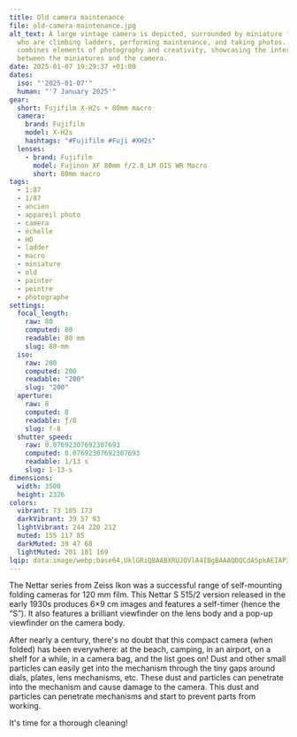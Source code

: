 ```yaml
---
title: Old camera maintenance
file: old-camera-maintenance.jpg
alt_text: A large vintage camera is depicted, surrounded by miniature figures
  who are climbing ladders, performing maintenance, and taking photos. The scene
  combines elements of photography and creativity, showcasing the interaction
  between the miniatures and the camera.
date: 2025-01-07 19:29:37 +01:00
dates:
  iso: "'2025-01-07'"
  human: "'7 January 2025'"
gear:
  short: Fujifilm X-H2s + 80mm macro
  camera:
    brand: Fujifilm
    model: X-H2s
    hashtags: "#Fujifilm #Fuji #XH2s"
  lenses:
    - brand: Fujifilm
      model: Fujinon XF 80mm f/2.8 LM OIS WR Macro
      short: 80mm macro
tags:
  - 1:87
  - 1/87
  - ancien
  - appareil photo
  - camera
  - échelle
  - HO
  - ladder
  - macro
  - miniature
  - old
  - painter
  - peintre
  - photographe
settings:
  focal_length:
    raw: 80
    computed: 80
    readable: 80 mm
    slug: 80-mm
  iso:
    raw: 200
    computed: 200
    readable: "200"
    slug: "200"
  aperture:
    raw: 8
    computed: 8
    readable: ƒ/8
    slug: f-8
  shutter_speed:
    raw: 0.07692307692307693
    computed: 0.07692307692307693
    readable: 1/13 s
    slug: 1-13-s
dimensions:
  width: 3500
  height: 2326
colors:
  vibrant: 73 105 173
  darkVibrant: 39 57 93
  lightVibrant: 244 220 212
  muted: 155 117 85
  darkMuted: 39 47 68
  lightMuted: 201 181 169
lqip: data:image/webp;base64,UklGRiQBAABXRUJQVlA4IBgBAAAQDQCdASpkAEIAP3Gq0Fk0risjrrgKGpAuCWcA1UBPsQgv/vPmwuOctZzVEUG7Zedn6aFiCW8Gru2zzMQfH5NL5bHYY4PMMz5Qsk6US31JMZsQoiY0SBsTz8K2DTkBc15pnYjYjBTUuNorIFwAvM9EAAD+6iR89KKyfJHqHPUPZoxZdnRlNmAibjIBxvXSmHT0qbA1qaBfqjDANHjaveT1nMEz8LxlKee2KbD7C609jzPg0++O6FFpTA8OONC5iD4HQy3GI+e6eVW/q5zogBJppGKPd54l1DXioCnHtnHxOjmBL2IiLsfHLgOSdstlMRKWz+g3QQIOOy/ugGu0hAO5YpgGKuhgDJsEaVGeBDGR7w0vRiXKBgAA
---
```


The Nettar series from Zeiss Ikon was a successful range of self-mounting folding cameras for 120 mm film. This Nettar S 515/2 version released in the early 1930s produces 6×9 cm images and features a self-timer (hence the “S”). It also features a brilliant viewfinder on the lens body and a pop-up viewfinder on the camera body.

After nearly a century, there's no doubt that this compact camera (when folded) has been everywhere: at the beach, camping, in an airport, on a shelf for a while, in a camera bag, and the list goes on! Dust and other small particles can easily get into the mechanism through the tiny gaps around dials, plates, lens mechanisms, etc. These dust and particles can penetrate into the mechanism and cause damage to the camera. This dust and particles can penetrate mechanisms and start to prevent parts from working.

It's time for a thorough cleaning!
